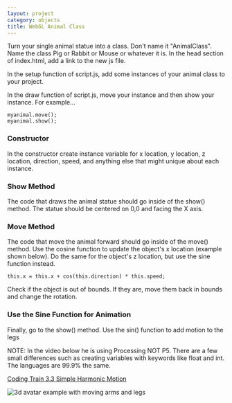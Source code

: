 ```yaml
---
layout: project
category: objects
title: WebGL Animal Class
---
```


Turn your single animal statue into a class. Don't name it "AnimalClass". Name the class Pig or Rabbit or Mouse or whatever it is. In the head section of index.html, add a link to the new js file.

In the setup function of script.js, add some instances of your animal class to your project.

In the draw function of script.js, move your instance and then show your instance. For example...
```
myanimal.move();
myanimal.show();
```

### Constructor

In the constructor create instance variable for x location, y location, z location, direction, speed, and anything else that might unique about each instance.

### Show Method

The code that draws the animal statue should go inside of the show() method. The statue should be centered on 0,0 and facing the X axis.

### Move Method

The code that move the animal forward should go inside of the move() method. Use the cosine function to update the object's x location (example shown below). Do the same for the object's z location, but use the sine function instead.
```
this.x = this.x + cos(this.direction) * this.speed;
```

Check if the object is out of bounds. If they are, move them back in bounds and change the rotation.

### Use the Sine Function for Animation

Finally, go to the show() method. Use the sin() function to add motion to the legs

NOTE: In the video below he is using Processing NOT P5. There are a few small differences such as creating variables with keywords like float and int. The languages are 99.9% the same.

[Coding Train 3.3 Simple Harmonic Motion](https://drive.google.com/file/d/1Cc4iTNeGmQ_2dZKdGQ4qTMlDgnnGMx0W/view?usp=sharing)


![3d avatar example with moving arms and legs](/wd\objects\3dAvatarExample.gif)
